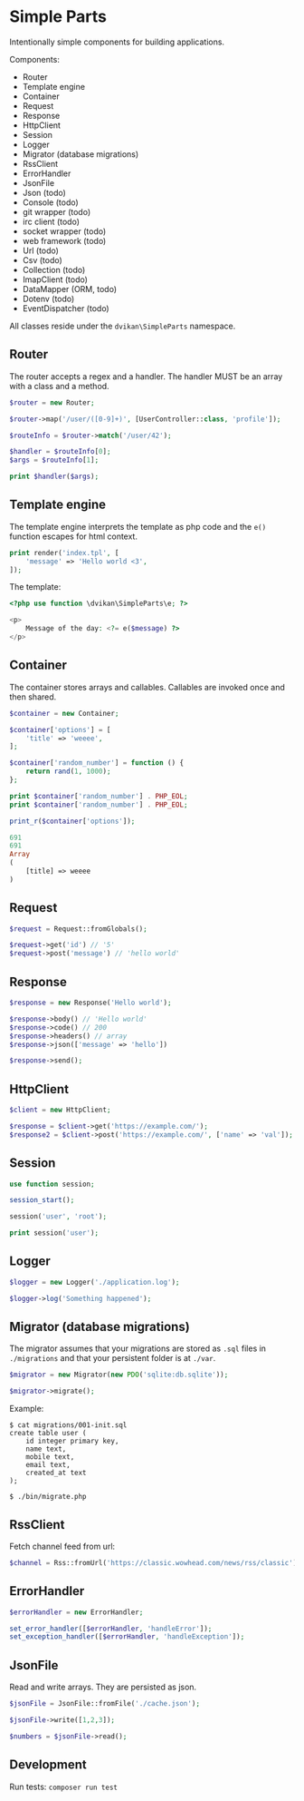 # Simple Parts

Intentionally simple components for building applications.

Components:

* Router
* Template engine
* Container
* Request
* Response
* HttpClient
* Session
* Logger
* Migrator (database migrations)
* RssClient
* ErrorHandler
* JsonFile
* Json (todo)
* Console (todo)
* git wrapper (todo)
* irc client (todo)
* socket wrapper (todo)
* web framework (todo)
* Url (todo)
* Csv (todo)
* Collection (todo)
* ImapClient (todo)
* DataMapper (ORM, todo)
* Dotenv (todo)
* EventDispatcher (todo)

All classes reside under the `dvikan\SimpleParts` namespace.

## Router

The router accepts a regex and a handler. The handler MUST be
an array with a class and a method.

```php
$router = new Router;

$router->map('/user/([0-9]+)', [UserController::class, 'profile']);

$routeInfo = $router->match('/user/42');

$handler = $routeInfo[0];
$args = $routeInfo[1];

print $handler($args);
```
    
## Template engine

The template engine interprets the template as php code and the `e()`
function escapes for html context.
   
```php
print render('index.tpl', [
    'message' => 'Hello world <3',
]);
```

The template:

```php
<?php use function \dvikan\SimpleParts\e; ?>

<p>
    Message of the day: <?= e($message) ?>
</p>
```
    
## Container

The container stores arrays and callables. Callables are invoked once and then 
shared.
    
```php
$container = new Container;

$container['options'] = [
    'title' => 'weeee',
];

$container['random_number'] = function () {
    return rand(1, 1000);
};

print $container['random_number'] . PHP_EOL;
print $container['random_number'] . PHP_EOL;

print_r($container['options']);

691
691
Array
(
    [title] => weeee
)
```

## Request

```php
$request = Request::fromGlobals();

$request->get('id') // '5'
$request->post('message') // 'hello world'
```
   
## Response

```php
$response = new Response('Hello world');

$response->body() // 'Hello world'
$response->code() // 200
$response->headers() // array
$response->json(['message' => 'hello'])

$response->send();
```

## HttpClient

```php
$client = new HttpClient;

$response = $client->get('https://example.com/');
$response2 = $client->post('https://example.com/', ['name' => 'val']);
```
    
## Session

```php
use function session;

session_start();

session('user', 'root');

print session('user');
```

## Logger

```php
$logger = new Logger('./application.log');

$logger->log('Something happened');
```

## Migrator (database migrations)

The migrator assumes that your migrations are stored as `.sql` files in `./migrations`
and that your persistent folder is at `./var`.

```php
$migrator = new Migrator(new PDO('sqlite:db.sqlite'));

$migrator->migrate();
```

Example:

```console
$ cat migrations/001-init.sql
create table user (
    id integer primary key,
    name text,
    mobile text,
    email text,
    created_at text
);

$ ./bin/migrate.php
```

## RssClient

Fetch channel feed from url:

```php
$channel = Rss::fromUrl('https://classic.wowhead.com/news/rss/classic');
```

## ErrorHandler

```php
$errorHandler = new ErrorHandler;

set_error_handler([$errorHandler, 'handleError']);
set_exception_handler([$errorHandler, 'handleException']);
```

## JsonFile

Read and write arrays. They are persisted as json.

```php
$jsonFile = JsonFile::fromFile('./cache.json');

$jsonFile->write([1,2,3]);

$numbers = $jsonFile->read();
```

## Development

Run tests: `composer run test`

